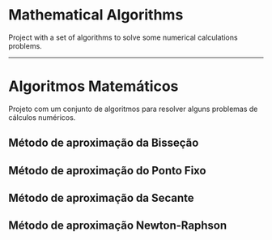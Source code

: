 # Mathematical Algorithms
Project with a set of algorithms to solve some numerical calculations problems.

---

# Algoritmos Matemáticos
Projeto com um conjunto de algoritmos para resolver alguns problemas de cálculos numéricos.

## Método de aproximação da Bisseção
## Método de aproximação do Ponto Fixo
## Método de aproximação da Secante
## Método de aproximação Newton-Raphson
